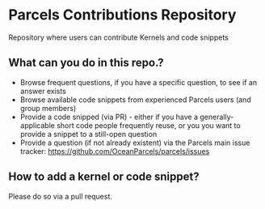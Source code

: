 # Parcels Contributions Repository
Repository where users can contribute Kernels and code snippets

## What can you do in this repo.?
* Browse frequent questions, if you have a specific question, to see if an answer exists
* Browse available code snippets from experienced Parcels users (and group members)
* Provide a code snipped (via PR) - either if you have a generally-applicable short code people frequently reuse, or you you want to provide a snippet to a still-open question
* Provide a question (if not already existent) via the Parcels main issue tracker: https://github.com/OceanParcels/parcels/issues

## How to add a kernel or code snippet?
Please do so via a pull request.
